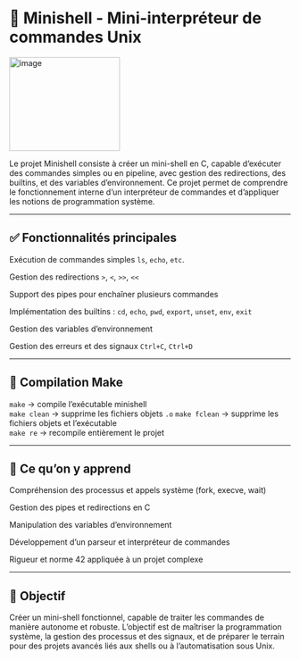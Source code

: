 # 🐚 Minishell - Mini-interpréteur de commandes Unix

<img width="198" height="168" alt="image" src="https://github.com/user-attachments/assets/cf9b5c4a-b8e8-4665-b1f9-b02bb2fe0829" />

Le projet Minishell consiste à créer un mini-shell en C, capable d’exécuter des commandes simples ou en pipeline, avec gestion des redirections, des builtins, et des variables d’environnement.
Ce projet permet de comprendre le fonctionnement interne d’un interpréteur de commandes et d’appliquer les notions de programmation système.

---

## ✅ Fonctionnalités principales

Exécution de commandes simples `ls`, `echo`, `etc`.

Gestion des redirections `>`, `<`, `>>`, `<<`

Support des pipes pour enchaîner plusieurs commandes

Implémentation des builtins : `cd`, `echo`, `pwd`, `export`, `unset`, `env`, `exit`

Gestion des variables d’environnement

Gestion des erreurs et des signaux `Ctrl+C`, `Ctrl+D`

---

## 🔧 Compilation Make

`make`        → compile l’exécutable minishell  
`make clean`  → supprime les fichiers objets `.o`
`make fclean` → supprime les fichiers objets et l’exécutable  
`make re`     → recompile entièrement le projet

---

## 🧠 Ce qu’on y apprend

Compréhension des processus et appels système (fork, execve, wait)

Gestion des pipes et redirections en C

Manipulation des variables d’environnement

Développement d’un parseur et interpréteur de commandes

Rigueur et norme 42 appliquée à un projet complexe

---

## 🏁 Objectif

Créer un mini-shell fonctionnel, capable de traiter les commandes de manière autonome et robuste.
L’objectif est de maîtriser la programmation système, la gestion des processus et des signaux, et de préparer le terrain pour des projets avancés liés aux shells ou à l’automatisation sous Unix.
